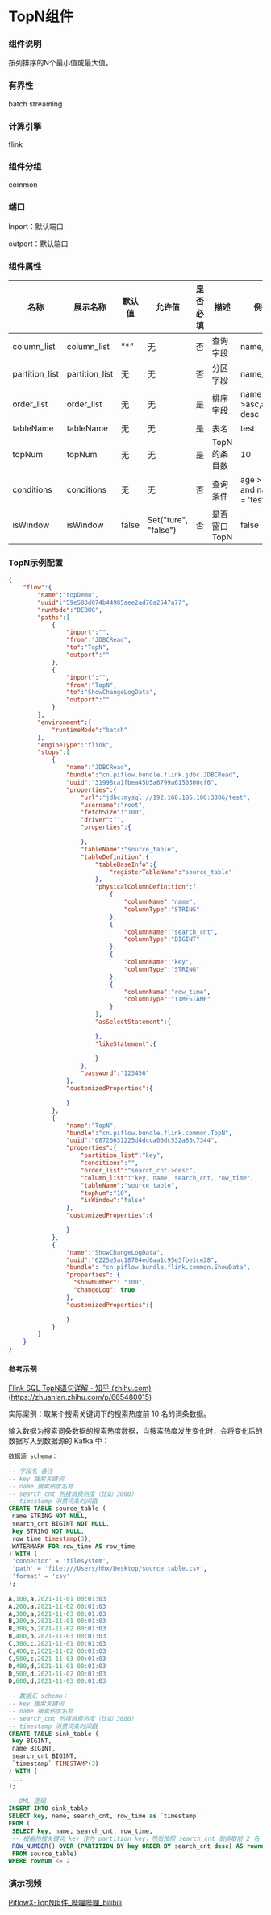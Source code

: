 # TopN组件

### 组件说明

按列排序的N个最小值或最大值。  

### 有界性

batch streaming

### 计算引擎

flink  

### 组件分组

common  

### 端口

Inport：默认端口  

outport：默认端口  

### 组件属性

| 名称             | 展示名称           | 默认值   | 允许值                  | 是否必填 | 描述       | 例子                         |
| -------------- | -------------- | ----- | -------------------- | ---- | -------- | -------------------------- |
| column_list    | column_list    | “*”   | 无                    | 否    | 查询字段     | name,age                   |
| partition_list | partition_list | 无     | 无                    | 否    | 分区字段     | name,age                   |
| order_list     | order_list     | 无     | 无                    | 是    | 排序字段     | name->asc,age-desc         |
| tableName      | tableName      | 无     | 无                    | 是    | 表名       | test                       |
| topNum         | topNum         | 无     | 无                    | 是    | TopN的条⽬数 | 10                         |
| conditions     | conditions     | 无     | 无                    | 否    | 查询条件     | age > 10 and name = 'test' |
| isWindow       | isWindow       | false | Set("ture", "false") | 否    | 是否窗口TopN | false                      |

### TopN示例配置

```json
{
    "flow":{
        "name":"topDemo",
        "uuid":"59e583d074b44985aee2ad70a2547a77",
        "runMode":"DEBUG",
        "paths":[
            {
                "inport":"",
                "from":"JDBCRead",
                "to":"TopN",
                "outport":""
            },
            {
                "inport":"",
                "from":"TopN",
                "to":"ShowChangeLogData",
                "outport":""
            }
        ],
        "environment":{
            "runtimeMode":"batch"
        },
        "engineType":"flink",
        "stops":[
            {
                "name":"JDBCRead",
                "bundle":"cn.piflow.bundle.flink.jdbc.JDBCRead",
                "uuid":"31998ca1fbea45b5a6799a6150300cf6",
                "properties":{
                    "url":"jdbc:mysql://192.168.186.100:3306/test",
                    "username":"root",
                    "fetchSize":"100",
                    "driver":"",
                    "properties":{

                    },
                    "tableName":"source_table",
                    "tableDefinition":{
                        "tableBaseInfo":{
                            "registerTableName":"source_table"
                        },
                        "physicalColumnDefinition":[
                            {
                                "columnName":"name",
                                "columnType":"STRING"
                            },
                            {
                                "columnName":"search_cnt",
                                "columnType":"BIGINT"
                            },
                            {
                                "columnName":"key",
                                "columnType":"STRING"
                            },
                            {
                                "columnName":"row_time",
                                "columnType":"TIMESTAMP"
                            }
                        ],
                        "asSelectStatement":{

                        },
                        "likeStatement":{

                        }
                    },
                    "password":"123456"
                },
                "customizedProperties":{

                }
            },
            {
                "name":"TopN",
                "bundle":"cn.piflow.bundle.flink.common.TopN",
                "uuid":"08726631225d4dcca00dc532a83c7344",
                "properties":{
                    "partition_list":"key",
                    "conditions":"",
                    "order_list":"search_cnt->desc",
                    "column_list":"key, name, search_cnt, row_time",
                    "tableName":"source_table",
                    "topNum":"10",
                    "isWindow":"false"
                },
                "customizedProperties":{

                }
            },
            {
                "name":"ShowChangeLogData",
                "uuid":"6225e5ac18704ed0aa1c95e3fbe1ce28",
                "bundle": "cn.piflow.bundle.flink.common.ShowData",
                "properties": {
                  "showNumber": "100",
                  "changeLog": true
                },
                "customizedProperties":{

                }
            }
        ]
    }
}
```

#### 参考示例

[Flink SQL TopN语句详解 - 知乎 (zhihu.com)](https://zhuanlan.zhihu.com/p/665480015)(https://zhuanlan.zhihu.com/p/665480015)

实际案例：取某个搜索关键词下的搜索热度前 10 名的词条数据。

输⼊数据为搜索词条数据的搜索热度数据，当搜索热度发⽣变化时，会将变化后的数据写⼊到数据源的 Kafka 中：

```sql
数据源 schema：
​
-- 字段名 备注
-- key 搜索关键词
-- name 搜索热度名称
-- search_cnt 热搜消费热度（⽐如 3000）
-- timestamp 消费词条时间戳
CREATE TABLE source_table (
 name STRING NOT NULL,
 search_cnt BIGINT NOT NULL,
 key STRING NOT NULL,
 row_time timestamp(3),
 WATERMARK FOR row_time AS row_time
) WITH (
 'connector' = 'filesystem', 
 'path' = 'file:///Users/hhx/Desktop/source_table.csv',
 'format' = 'csv'
);
​
A,100,a,2021-11-01 00:01:03
A,200,a,2021-11-02 00:01:03
A,300,a,2021-11-03 00:01:03
B,200,b,2021-11-01 00:01:03
B,300,b,2021-11-02 00:01:03
B,400,b,2021-11-03 00:01:03
C,300,c,2021-11-01 00:01:03
C,400,c,2021-11-02 00:01:03
C,500,c,2021-11-03 00:01:03
D,400,d,2021-11-01 00:01:03
D,500,d,2021-11-02 00:01:03
D,600,d,2021-11-03 00:01:03
​
-- 数据汇 schema：
-- key 搜索关键词
-- name 搜索热度名称
-- search_cnt 热搜消费热度（⽐如 3000）
-- timestamp 消费词条时间戳
CREATE TABLE sink_table (
 key BIGINT,
 name BIGINT,
 search_cnt BIGINT,
 `timestamp` TIMESTAMP(3)
) WITH (
 ...
);
​
-- DML 逻辑
INSERT INTO sink_table
SELECT key, name, search_cnt, row_time as `timestamp`
FROM (
 SELECT key, name, search_cnt, row_time, 
 -- 根据热搜关键词 key 作为 partition key，然后按照 search_cnt 倒排取前 2 名
 ROW_NUMBER() OVER (PARTITION BY key ORDER BY search_cnt desc) AS rownum
 FROM source_table)
WHERE rownum <= 2
```

### 演示视频

[PiflowX-TopN组件_哔哩哔哩_bilibili](https://www.bilibili.com/video/BV1zu4m1u7b8/?vd_source=3fdc89de16a8f73489873ba5a0a3d2a7)
